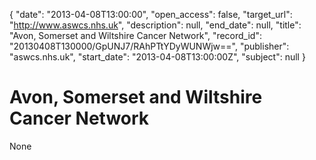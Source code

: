 {
  "date": "2013-04-08T13:00:00", 
  "open_access": false, 
  "target_url": "http://www.aswcs.nhs.uk", 
  "description": null, 
  "end_date": null, 
  "title": "Avon, Somerset and Wiltshire Cancer Network", 
  "record_id": "20130408T130000/GpUNJ7/RAhPTtYDyWUNWjw==", 
  "publisher": "aswcs.nhs.uk", 
  "start_date": "2013-04-08T13:00:00Z", 
  "subject": null
}

# Avon, Somerset and Wiltshire Cancer Network

None